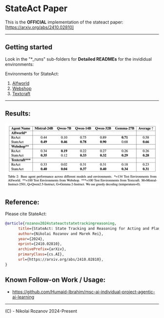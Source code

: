 # StateAct Paper

This is the **OFFICIAL** implementation of the stateact paper:
[https://arxiv.org/abs/2410.02810]

---
## Getting started
Look in the "*_runs" sub-folders for **Detailed READMEs** for the invididual environments:

Environments for StateAct:
1. [Alfworld](/alfworld_runs)
2. [Webshop](/webshop_runs)
3. [Textcraft](/textcraft_runs)
      

---
## Results:
![Results](images/results.png)

## Reference:
Please cite StateAct:
```bibtex
@article{rozanov2024stateactstatetrackingreasoning,
      title={StateAct: State Tracking and Reasoning for Acting and Planning with Large Language Models}, 
      author={Nikolai Rozanov and Marek Rei},
      year={2024},
      eprint={2410.02810},
      archivePrefix={arXiv},
      primaryClass={cs.AI},
      url={https://arxiv.org/abs/2410.02810}, 
}
```

## Known Follow-on Work / Usage:
- https://github.com/Humaid-Ibrahim/msc-ai-individual-project-agentic-ai-learning

---
(C) - Nikolai Rozanov 2024-Present
